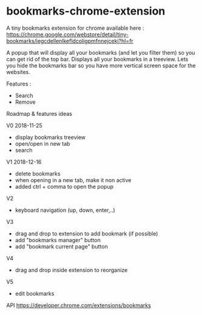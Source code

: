 # bookmarks-chrome-extension

A tiny bookmarks extension for chrome available here :
https://chrome.google.com/webstore/detail/tiny-bookmarks/iegcdellenlkefldcoligpmfnnejcekj?hl=fr

A popup that will display all your bookmarks (and let you filter them) so you can get rid of the top bar.
Displays all your bookmarks in a treeview.
Lets you hide the bookmarks bar so you have more vertical screen space for the websites.

Features :
- Search
- Remove


Roadmap & features ideas

V0 2018-11-25
- display bookmarks treeview
- open/open in new tab
- search

V1 2018-12-16
- delete bookmarks
- when opening in a new tab, make it non active
- added ctrl + comma to open the popup

V2
- keyboard navigation (up, down, enter,..)

V3
- drag and drop to extension to add bookmark (if possible)
- add "bookmarks manager" button
- add "bookmark current page" button

V4
- drag and drop inside extension to reorganize

V5
- edit bookmarks



API
https://developer.chrome.com/extensions/bookmarks
